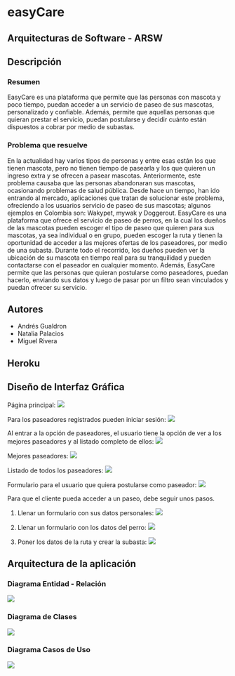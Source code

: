 # easyCare

## Arquitecturas de Software - ARSW

## Descripción

### Resumen
EasyCare es una plataforma que permite que las personas con mascota y poco tiempo, puedan acceder a un servicio de paseo de sus mascotas, personalizado y confiable. Además, permite que aquellas personas que quieran prestar el servicio, puedan postularse y decidir cuánto están dispuestos a cobrar por medio de subastas.

### Problema que resuelve
En la actualidad hay varios tipos de personas y entre esas están los que tienen mascota, pero no tienen tiempo de pasearla y los que quieren un ingreso extra y se ofrecen a pasear mascotas. Anteriormente, este problema causaba que las personas abandonaran sus mascotas, ocasionando problemas de salud pública. Desde hace un tiempo, han ido entrando al mercado, aplicaciones que tratan de solucionar este problema, ofreciendo a los usuarios servicio de paseo de sus mascotas; algunos ejemplos en Colombia son: Wakypet, mywak y Doggerout.
EasyCare es una plataforma que ofrece el servicio de paseo de perros, en la cual los dueños de las mascotas pueden escoger el tipo de paseo que quieren para sus mascotas, ya sea individual o en grupo, pueden escoger la ruta y tienen la oportunidad de acceder a las mejores ofertas de los paseadores, por medio de una subasta. Durante todo el recorrido, los dueños pueden ver la ubicación de su mascota en tiempo real para su tranquilidad y pueden contactarse con el paseador en cualquier momento. Además, EasyCare permite que las personas que quieran postularse como paseadores, puedan hacerlo, enviando sus datos y luego de pasar por un filtro sean vinculados y puedan ofrecer su servicio.

## Autores
- Andrés Gualdron
- Natalia Palacios
- Miguel Rivera

## Heroku

## Diseño de Interfaz Gráfica

Página principal:
![](https://raw.githubusercontent.com/AndresFelipeGualdron/easyCare/master/mockups/1.png)

Para los paseadores registrados pueden iniciar sesión:
![](https://raw.githubusercontent.com/AndresFelipeGualdron/easyCare/master/mockups/2.png)

Al entrar a la opción de paseadores, el usuario tiene la opción de ver a los mejores paseadores y al listado completo de ellos:
![](https://raw.githubusercontent.com/AndresFelipeGualdron/easyCare/master/mockups/3.png)

Mejores paseadores:
![](https://raw.githubusercontent.com/AndresFelipeGualdron/easyCare/master/mockups/4.png)

Listado de todos los paseadores:
![](https://raw.githubusercontent.com/AndresFelipeGualdron/easyCare/master/mockups/5.png)

Formulario para el usuario que quiera postularse como paseador:
![](https://raw.githubusercontent.com/AndresFelipeGualdron/easyCare/master/mockups/6.png)

Para que el cliente pueda acceder a un paseo, debe seguir unos pasos.

1. Llenar un formulario con sus datos personales:
![](https://raw.githubusercontent.com/AndresFelipeGualdron/easyCare/master/mockups/7.png)

2. Llenar un formulario con los datos del perro:
![](https://raw.githubusercontent.com/AndresFelipeGualdron/easyCare/master/mockups/8.png)

3. Poner los datos de la ruta y crear la subasta:
![](https://raw.githubusercontent.com/AndresFelipeGualdron/easyCare/master/mockups/9.png)

## Arquitectura de la aplicación

### Diagrama Entidad - Relación
![](https://raw.githubusercontent.com/AndresFelipeGualdron/easyCare/master/img/entidad-relacion.PNG)

### Diagrama de Clases
![](https://raw.githubusercontent.com/AndresFelipeGualdron/easyCare/master/img/clases.PNG)

### Diagrama Casos de Uso
![](https://github.com/AndresFelipeGualdron/easyCare/blob/master/img/casosDeUso.PNG)
